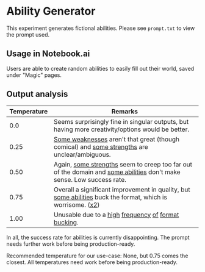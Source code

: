 # Ability Generator

This experiment generates fictional abilities. Please see `prompt.txt` to view the prompt used.

## Usage in Notebook.ai

Users are able to create random abilities to easily fill out their world, saved under "Magic" pages.

## Output analysis

| Temperature | Remarks |
|-------------|---------|
| 0.0         | Seems surprisingly fine in singular outputs, but having more creativity/options would be better. |
| 0.25        | [Some weaknesses](https://github.com/indentlabs/gpt-3-experiments/blob/master/experiments/ability-generator/output-0_25.txt#L4) aren't that great (though comical) and [some strengths](https://github.com/indentlabs/gpt-3-experiments/blob/master/experiments/ability-generator/output-0_25.txt#L7) are unclear/ambiguous. |
| 0.50        | Again, [some strengths](https://github.com/indentlabs/gpt-3-experiments/blob/master/experiments/ability-generator/output-0_5.txt#L7) seem to creep too far out of the domain and [some abilities](https://github.com/indentlabs/gpt-3-experiments/blob/master/experiments/ability-generator/output-0_5.txt#L10) don't make sense. Low success rate. |
| 0.75        | Overall a significant improvement in quality, but [some abilities](https://github.com/indentlabs/gpt-3-experiments/blob/master/experiments/ability-generator/output-0_75.txt#L10) buck the format, which is worrisome. ([x2](https://github.com/indentlabs/gpt-3-experiments/blob/master/experiments/ability-generator/output-0_75.txt#L10)) |
| 1.00        | Unusable due to a [high](https://github.com/indentlabs/gpt-3-experiments/blob/master/experiments/ability-generator/output-1_0.txt#L12) [frequency](https://github.com/indentlabs/gpt-3-experiments/blob/master/experiments/ability-generator/output-1_0.txt#L17) [of](https://github.com/indentlabs/gpt-3-experiments/blob/master/experiments/ability-generator/output-1_0.txt#L24) [format](https://github.com/indentlabs/gpt-3-experiments/blob/master/experiments/ability-generator/output-1_0.txt#L28) [bucking](https://github.com/indentlabs/gpt-3-experiments/blob/master/experiments/ability-generator/output-1_0.txt#L38). |

In all, the success rate for abilities is currently disappointing. The prompt needs further work before being production-ready.

Recommended temperature for our use-case: None, but 0.75 comes the closest. All temperatures need work before being production-ready.